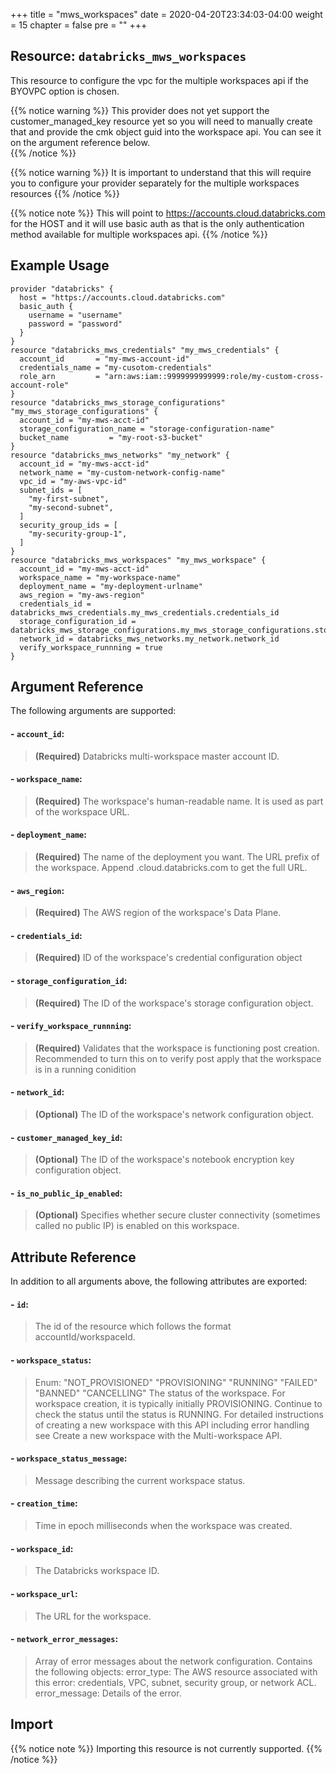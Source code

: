 +++
title = "mws_workspaces"
date = 2020-04-20T23:34:03-04:00
weight = 15
chapter = false
pre = ""
+++


## Resource: `databricks_mws_workspaces`

This resource to configure the vpc for the multiple workspaces api if the BYOVPC option is chosen.

{{% notice warning %}}
This provider does not yet support the customer_managed_key resource yet so you will need to manually create that 
and provide the cmk object guid into the workspace api. You can see it on the argument reference below.  
{{% /notice %}}

{{% notice warning %}}
It is important to understand that this will require you to configure your provider separately for the 
multiple workspaces resources
{{% /notice %}}

{{% notice note %}}
This will point to https://accounts.cloud.databricks.com for the HOST and it will use basic auth 
as that is the only authentication method available for multiple workspaces api.
{{% /notice %}}


## Example Usage

````hcl
provider "databricks" {
  host = "https://accounts.cloud.databricks.com"
  basic_auth {
    username = "username"
    password = "password"
  }
}
resource "databricks_mws_credentials" "my_mws_credentials" {
  account_id       = "my-mws-account-id"
  credentials_name = "my-cusotom-credentials"
  role_arn         = "arn:aws:iam::9999999999999:role/my-custom-cross-account-role"
}
resource "databricks_mws_storage_configurations" "my_mws_storage_configurations" {
  account_id = "my-mws-acct-id"
  storage_configuration_name = "storage-configuration-name"
  bucket_name         = "my-root-s3-bucket"
}
resource "databricks_mws_networks" "my_network" {
  account_id = "my-mws-acct-id"
  network_name = "my-custom-network-config-name"
  vpc_id = "my-aws-vpc-id"
  subnet_ids = [
    "my-first-subnet",
    "my-second-subnet",
  ]
  security_group_ids = [
    "my-security-group-1",
  ]
}
resource "databricks_mws_workspaces" "my_mws_workspace" {
  account_id = "my-mws-acct-id"
  workspace_name = "my-workspace-name"
  deployment_name = "my-deployment-urlname"
  aws_region = "my-aws-region"
  credentials_id = databricks_mws_credentials.my_mws_credentials.credentials_id
  storage_configuration_id = databricks_mws_storage_configurations.my_mws_storage_configurations.storage_configuration_id
  network_id = databricks_mws_networks.my_network.network_id
  verify_workspace_runnning = true
}
````
## Argument Reference

The following arguments are supported:

#### - `account_id`:
> **(Required)** Databricks multi-workspace master account ID.

#### - `workspace_name`:
> **(Required)** The workspace's human-readable name. It is used as part of the workspace URL.
                 
#### - `deployment_name`:
> **(Required)** The name of the deployment you want. The URL prefix of the workspace. 
>Append .cloud.databricks.com to get the full URL.

#### - `aws_region`:
> **(Required)** The AWS region of the workspace's Data Plane.

#### - `credentials_id`:
> **(Required)** ID of the workspace's credential configuration object

#### - `storage_configuration_id`:
> **(Required)** The ID of the workspace's storage configuration object.

#### - `verify_workspace_runnning`:
> **(Required)** Validates that the workspace is functioning post creation. Recommended to turn this on 
>to verify post apply that the workspace is in a running conidition

#### - `network_id`:
> **(Optional)** The ID of the workspace's network configuration object.

#### - `customer_managed_key_id`:
> **(Optional)** The ID of the workspace's notebook encryption key configuration object.

#### - `is_no_public_ip_enabled`:
> **(Optional)** Specifies whether secure cluster connectivity (sometimes called no public IP) is enabled on this workspace.

## Attribute Reference

In addition to all arguments above, the following attributes are exported:

#### - `id`:
> The id of the resource which follows the format accountId/workspaceId.

#### - `workspace_status`:
> Enum: "NOT_PROVISIONED" "PROVISIONING" "RUNNING" "FAILED" "BANNED" "CANCELLING"
>The status of the workspace. For workspace creation, it is typically initially PROVISIONING. 
>Continue to check the status until the status is RUNNING. 
>For detailed instructions of creating a new workspace with this API including error handling see 
>Create a new workspace with the Multi-workspace API.

#### - `workspace_status_message`:
> Message describing the current workspace status.

#### - `creation_time`:
> Time in epoch milliseconds when the workspace was created.

#### - `workspace_id`:
> The Databricks workspace ID.

#### - `workspace_url`:
> The URL for the workspace.

#### - `network_error_messages`:
> Array of error messages about the network configuration.
> Contains the following objects:
> error_type: The AWS resource associated with this error: credentials, VPC, subnet, security group, or network ACL.
> error_message: Details of the error.

## Import

{{% notice note %}}
Importing this resource is not currently supported.
{{% /notice %}}
